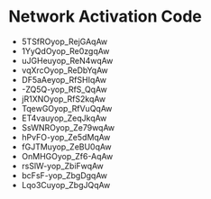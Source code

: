 # Network Activation Code
* 5TSfROyop_RejGAqAw
* 1YyQdOyop_Re0zgqAw
* uJGHeuyop_ReN4wqAw
* vqXrcOyop_ReDbYqAw
* DF5aAeyop_RfSHIqAw
* -ZQ5Q-yop_RfS_QqAw
* jR1XNOyop_RfS2kqAw
* TqewGOyop_RfVuQqAw
* ET4vauyop_ZeqJkqAw
* SsWNROyop_Ze79wqAw
* hPvFO-yop_Ze5dMqAw
* fGJTMuyop_ZeBU0qAw
* OnMHGOyop_Zf6-AqAw
* rsSlW-yop_ZbiFwqAw
* bcFsF-yop_ZbgDgqAw
* Lqo3Cuyop_ZbgJQqAw